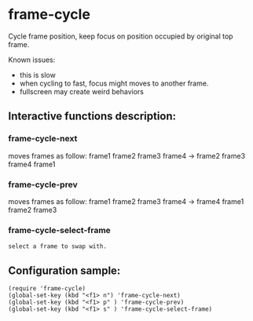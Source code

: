 # frame-cycle

Cycle frame position, keep focus on position occupied by original top frame.

Known issues:
   - this is slow
   - when cycling to fast, focus might moves to another frame.
   - fullscreen may create weird behaviors

## Interactive functions description:

### frame-cycle-next

   moves frames as follow:
         frame1 frame2 frame3 frame4 -> frame2 frame3 frame4 frame1

### frame-cycle-prev

   moves frames as follow:
         frame1 frame2 frame3 frame4 -> frame4 frame1 frame2 frame3

### frame-cycle-select-frame

    select a frame to swap with.

## Configuration sample:

```elisp
(require 'frame-cycle)
(global-set-key (kbd "<f1> n") 'frame-cycle-next)
(global-set-key (kbd "<f1> p" ) 'frame-cycle-prev)
(global-set-key (kbd "<f1> s" ) 'frame-cycle-select-frame)
 ```
